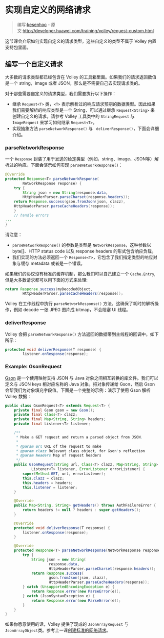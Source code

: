 # 实现自定义的网络请求

> 编写:[kesenhoo](https://github.com/kesenhoo) - 原文:<http://developer.huawei.com/training/volley/request-custom.html>

这节课会介绍如何实现自定义的请求类型，这些自定义的类型不属于 Volley 内置支持包里面。

## 编写一个自定义请求

大多数的请求类型都已经包含在 Volley 的工具箱里面。如果我们的请求返回数值是一个 string，image 或者 JSON，那么是不需要自己去实现请求类的。

对于那些需要自定义的请求类型，我们需要执行以下操作：

* 继承 `Request<T>` 类，`<T>` 表示解析过的响应请求预期的数据类型。因此如果我们需要解析的响应类型是一个 String，可以通过继承 `Request<String>` 来创建自定义的请求。请参考 Volley 工具类中的 `StringRequest` 与 `ImageRequest` 来学习如何继承 `Request<T>`。
* 实现抽象方法 `parseNetworkResponse()` 与 ` deliverResponse()`，下面会详细介绍。

### parseNetworkResponse

一个 `Response` 封装了用于发送的给定类型（例如，string、image、JSON等）解析过的响应。下面会演示如何实现 `parseNetworkResponse()`：

```java
@Override
protected Response<T> parseNetworkResponse(
        NetworkResponse response) {
    try {
        String json = new String(response.data,
        HttpHeaderParser.parseCharset(response.headers));
    return Response.success(gson.fromJson(json, clazz),
    HttpHeaderParser.parseCacheHeaders(response));
    }
    // handle errors
...
}
```

请注意：

* `parseNetworkResponse()` 的参数是类型是 `NetworkResponse`，这种参数以 byte[]、HTTP status code 以及 response headers 的形式包含响应负载。
* 我们实现的方法必须返回一个 `Response<T>`，它包含了我们指定类型的响应对象与缓存 metadata 或者是一个错误。

如果我们的协议没有标准的缓存机制，那么我们可以自己建立一个 `Cache.Entry`, 但是大多数请求都可以用下面的方式来处理:

```java
return Response.success(myDecodedObject,
        HttpHeaderParser.parseCacheHeaders(response));
```

Volley 在工作线程中执行 `parseNetworkResponse()` 方法。这确保了耗时的解析操作，例如 decode 一张 JPEG 图片成 bitmap，不会阻塞 UI 线程。

### deliverResponse

Volley 会把 `parseNetworkResponse()` 方法返回的数据带到主线程的回调中。如下所示：

```java
protected void deliverResponse(T response) {
        listener.onResponse(response);
```

### Example: GsonRequest

[Gson](http://code.google.com/p/google-gson/) 是一个使用映射支持 JSON 与 Java 对象之间相互转换的库文件。我们可以定义与 JSON keys 相对应名称的 Java 对象。把对象传递给 Gson，然后 Gson 会帮我们为对象填充字段值。下面是一个完整的示例：演示了使用 Gson 解析 Volley 数据：

```java
public class GsonRequest<T> extends Request<T> {
    private final Gson gson = new Gson();
    private final Class<T> clazz;
    private final Map<String, String> headers;
    private final Listener<T> listener;

    /**
     * Make a GET request and return a parsed object from JSON.
     *
     * @param url URL of the request to make
     * @param clazz Relevant class object, for Gson's reflection
     * @param headers Map of request headers
     */
    public GsonRequest(String url, Class<T> clazz, Map<String, String> headers,
            Listener<T> listener, ErrorListener errorListener) {
        super(Method.GET, url, errorListener);
        this.clazz = clazz;
        this.headers = headers;
        this.listener = listener;
    }

    @Override
    public Map<String, String> getHeaders() throws AuthFailureError {
        return headers != null ? headers : super.getHeaders();
    }

    @Override
    protected void deliverResponse(T response) {
        listener.onResponse(response);
    }

    @Override
    protected Response<T> parseNetworkResponse(NetworkResponse response) {
        try {
            String json = new String(
                    response.data,
                    HttpHeaderParser.parseCharset(response.headers));
            return Response.success(
                    gson.fromJson(json, clazz),
                    HttpHeaderParser.parseCacheHeaders(response));
        } catch (UnsupportedEncodingException e) {
            return Response.error(new ParseError(e));
        } catch (JsonSyntaxException e) {
            return Response.error(new ParseError(e));
        }
    }
}
```

如果你愿意使用的话，Volley 提供了现成的 `JsonArrayRequest` 与 ` JsonArrayObject`类。参考上一课[创建标准的网络请求](request.html)。
